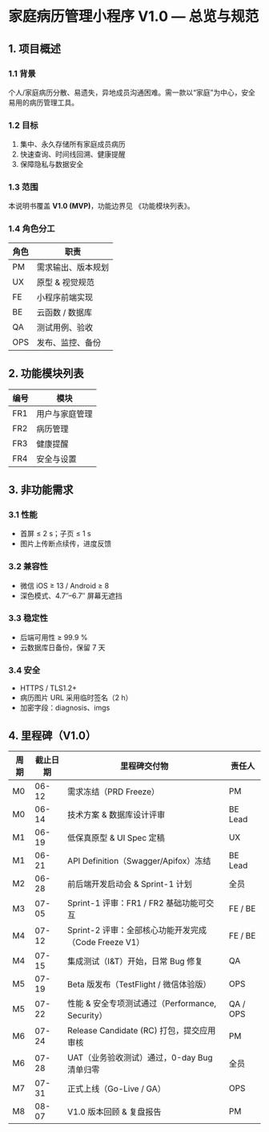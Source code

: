 # 家庭病历管理小程序 V1.0 — 总览与规范

## 1. 项目概述
### 1.1 背景
个人/家庭病历分散、易遗失，异地成员沟通困难。需一款以“家庭”为中心，安全易用的病历管理工具。

### 1.2 目标
1. 集中、永久存储所有家庭成员病历  
2. 快速查询、时间线回溯、健康提醒  
3. 保障隐私与数据安全

### 1.3 范围
本说明书覆盖 **V1.0 (MVP)**，功能边界见 《功能模块列表》。

### 1.4 角色分工
| 角色 | 职责 |
| ---- | ---- |
| PM | 需求输出、版本规划 |
| UX | 原型 & 视觉规范 |
| FE | 小程序前端实现 |
| BE | 云函数 / 数据库 |
| QA | 测试用例、验收 |
| OPS | 发布、监控、备份 |

## 2. 功能模块列表
| 编号 | 模块 |
| ---- | ---- |
| FR1 | 用户与家庭管理 |
| FR2 | 病历管理 |
| FR3 | 健康提醒 |
| FR4 | 安全与设置 |

## 3. 非功能需求
### 3.1 性能
* 首屏 ≤ 2 s；子页 ≤ 1 s  
* 图片上传断点续传，进度反馈

### 3.2 兼容性
* 微信 iOS ≥ 13 / Android ≥ 8  
* 深色模式、4.7″–6.7″ 屏幕无遮挡

### 3.3 稳定性
* 后端可用性 ≥ 99.9 %  
* 云数据库日备份，保留 7 天

### 3.4 安全
* HTTPS / TLS1.2+  
* 病历图片 URL 采用临时签名（2 h）  
* 加密字段：diagnosis、imgs

## 4. 里程碑（V1.0）

| 周期 | 截止日期 | 里程碑交付物 | 责任人 |
| ---- | -------- | ------------ | ------ |
| M0   | 06-12 | 需求冻结（PRD Freeze） | PM |
| M0   | 06-14 | 技术方案 & 数据库设计评审 | BE Lead |
| M1   | 06-19 | 低保真原型 & UI Spec 定稿 | UX |
| M1   | 06-21 | API Definition（Swagger/Apifox）冻结 | BE Lead |
| M2   | 06-28 | 前后端开发启动会 & Sprint-1 计划 | 全员 |
| M3   | 07-05 | Sprint-1 评审：FR1 / FR2 基础功能可交互 | FE / BE |
| M4   | 07-12 | Sprint-2 评审：全部核心功能开发完成（Code Freeze V1） | FE / BE |
| M4   | 07-15 | 集成测试（I&T）开始，日常 Bug 修复 | QA |
| M5   | 07-19 | Beta 版发布（TestFlight / 微信体验版） | OPS |
| M5   | 07-22 | 性能 & 安全专项测试通过（Performance, Security） | QA / OPS |
| M6   | 07-24 | Release Candidate (RC) 打包，提交应用审核 | PM |
| M6   | 07-28 | UAT（业务验收测试）通过，0-day Bug 清单归零 | 全员 |
| M7   | 07-31 | 正式上线（Go-Live / GA） | OPS |
| M8   | 08-07 | V1.0 版本回顾 & 复盘报告 | PM |
